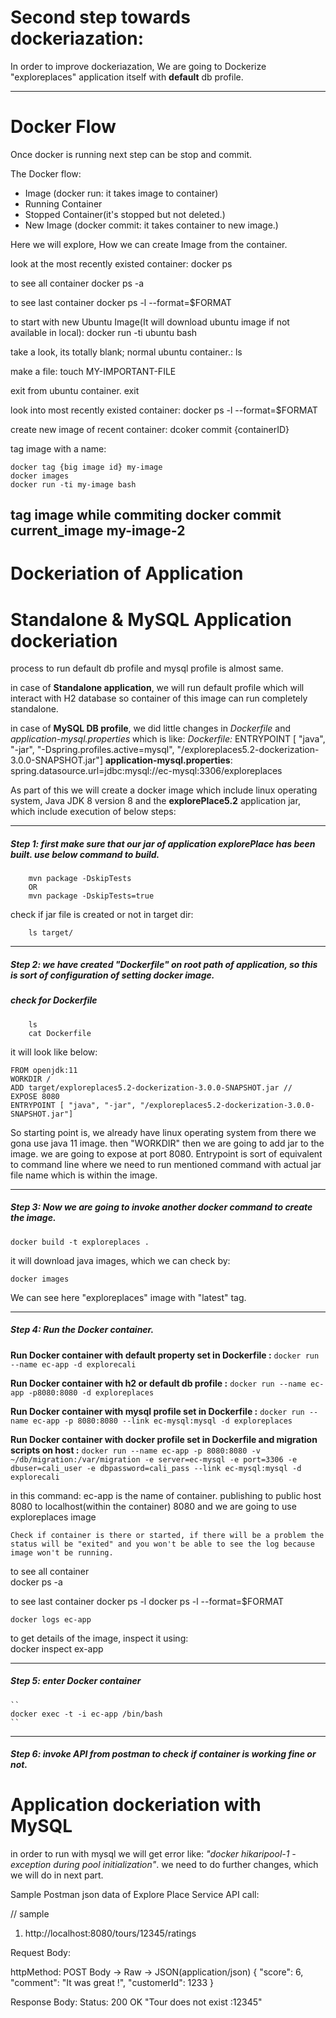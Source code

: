 # Second step towards dockeriazation:

In order to improve dockeriazation, We are going to Dockerize "exploreplaces" application itself with **default** db profile.




-----------------------------------
# Docker Flow

Once docker is running next step can be stop and commit.

The Docker flow:
- Image (docker run: it takes image to container)
- Running Container
- Stopped Container(it's stopped but not deleted.)
- New Image (docker commit: it takes container to new image.)

Here we will explore, How we can create Image from the container.

look at the most recently existed container:
	docker ps

to see all container 
	docker ps -a

to see last container 
	docker ps -l --format=$FORMAT

to start with new Ubuntu Image(It will download ubuntu image if not available in local):
	docker run -ti ubuntu bash

take a look, its totally blank; normal ubuntu container.:
	ls

make a file:
	touch MY-IMPORTANT-FILE

exit from ubuntu container.
	exit
	
look into most recently existed container:
	docker ps -l --format=$FORMAT

create new image of recent container:
	dcoker commit {containerID}

tag image with a name:
	
	docker tag {big image id} my-image
	docker images
	docker run -ti my-image bash

tag image while commiting
	docker commit current_image my-image-2
-----------------------------------

# Dockeriation of Application


# Standalone & MySQL Application dockeriation

process to run default db profile and mysql profile is almost same.

in case of **Standalone application**, we will run default profile which will interact with H2 database so container of this image can run completely standalone.

in case of **MySQL DB profile**, we did little changes in *Dockerfile* and *application-mysql.properties* which is like:
 **Dockerfile*:* ENTRYPOINT [ "java", "-jar", "-Dspring.profiles.active=mysql", "/exploreplaces5.2-dockerization-3.0.0-SNAPSHOT.jar"]
 **application-mysql.properties**: spring.datasource.url=jdbc:mysql://ec-mysql:3306/exploreplaces


As part of this we will create a docker image which include linux operating system, Java JDK 8 version 8 and the **explorePlace5.2** application jar, which include execution of below steps:

-----------------------------------
##### Step 1: first make sure that our jar of application explorePlace has been built. use below command to build.

		mvn package -DskipTests
		OR
		mvn package -DskipTests=true

check if jar file is created or not in target dir:
		
		ls target/ 

-----------------------------------
##### Step 2: we have created "Dockerfile" on root path of application, so this is sort of configuration of setting docker image.

##### check for Dockerfile

		ls
		cat Dockerfile

it will look like below:

	FROM openjdk:11
	WORKDIR /
	ADD target/exploreplaces5.2-dockerization-3.0.0-SNAPSHOT.jar //
	EXPOSE 8080
	ENTRYPOINT [ "java", "-jar", "/exploreplaces5.2-dockerization-3.0.0-SNAPSHOT.jar"]
	
So starting point is, 
we already have linux operating system from there we gona use java 11 image.
then "WORKDIR" then we are going to add jar to the image.
we are going to expose at port 8080.
Entrypoint is sort of equivalent to command line where we need to run mentioned command with actual jar file name which is within the image.


-----------------------------------
##### Step 3: Now we are going to invoke another docker command to create the image.

	docker build -t exploreplaces .

it will download java images, which we can check by:

	docker images	
	
We can see here "exploreplaces" image with "latest" tag.
 

-----------------------------------
##### Step 4: Run the Docker container.


**Run Docker container with default property set in Dockerfile :** 
`` docker run --name ec-app -d explorecali ``

**Run Docker container with h2 or default db profile :** 
``docker run --name ec-app -p8080:8080 -d exploreplaces``

**Run Docker container with mysql profile set in Dockerfile :** 
`` docker run --name ec-app -p 8080:8080 --link ec-mysql:mysql -d exploreplaces ``


**Run Docker container with docker profile set in Dockerfile and migration scripts on host :** 
`` docker run --name ec-app -p 8080:8080 -v ~/db/migration:/var/migration -e server=ec-mysql -e port=3306 -e dbuser=cali_user -e dbpassword=cali_pass --link ec-mysql:mysql -d explorecali ``


in this command:
	ec-app is the name of container.
	publishing to public host 8080 to localhost(within the container) 8080 and we are going to use exploreplaces image
	
	Check if container is there or started, if there will be a problem the status will be "exited" and you won't be able to see the log because image won't be running.	
	
to see all container	
	docker ps -a
	
to see last container
	docker ps -l
	docker ps -l --format=$FORMAT
	
	docker logs ec-app
	
to get details of the image, inspect it using:	
	docker inspect ex-app


-----------------------------------
##### Step 5: enter Docker container
	
	``
	docker exec -t -i ec-app /bin/bash
	``
	
-----------------------------------	
##### Step 6: invoke API from postman to check if container is working fine or not.








# Application dockeriation with MySQL



in order to run with mysql we will get error like: *"docker hikaripool-1 - exception during pool initialization"*. we need to do further changes, which we will do in next part.

















Sample Postman json data of Explore Place  Service API call:



// sample
1. http://localhost:8080/tours/12345/ratings

Request Body:

httpMethod: POST
Body -> Raw -> JSON(application/json) 
{
	"score": 6,
	"comment": "It was great !",
	"customerId": 1233
}

Response Body:
Status: 200 OK
"Tour does not exist :12345" 


